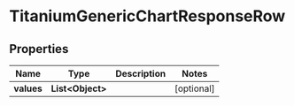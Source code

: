 

# TitaniumGenericChartResponseRow


## Properties

| Name | Type | Description | Notes |
|------------ | ------------- | ------------- | -------------|
|**values** | **List&lt;Object&gt;** |  |  [optional] |



